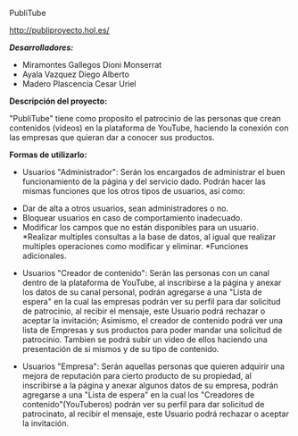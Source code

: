 PubliTube

http://publiproyecto.hol.es/

***Desarrolladores:***

- Miramontes Gallegos Dioni Monserrat
- Ayala Vazquez Diego Alberto
- Madero Plascencia Cesar Uriel

**Descripción del proyecto:**

"PubliTube" tiene como proposito el patrocinio de las personas que crean contenidos (videos) en la plataforma de YouTube, haciendo la conexión con las empresas que quieran dar a conocer sus productos.

**Formas de utilizarlo:**

- Usuarios "Administrador": 
Serán los encargados de administrar el buen funcionamiento de la página y del servicio dado. Podrán hacer las mismas funciones que los otros tipos de usuarios, así como:
* Dar de alta a otros usuarios, sean administradores o no.
* Bloquear usuarios en caso de comportamiento inadecuado.
* Modificar los campos que no están disponibles para un usuario.
*Realizar multiples consultas a la base de datos, al igual que realizar multiples operaciones como modificar y eliminar.
*Funciones adicionales.

- Usuarios "Creador de contenido":
Serán las personas con un canal dentro de la plataforma de YouTube, al inscribirse a la página y anexar los datos de su canal personal, podrán agregarse a una "Lista de espera" en la cual las empresas podrán ver su perfil para dar solicitud de patrocinio, al recibir el mensaje, este Usuario podrá rechazar o 	aceptar la invitación; Asimismo, el creador de contenido podrá ver una lista de Empresas y sus productos para poder mandar una solicitud de patrocinio. Tambien se podrá subir un video de ellos haciendo una presentación de si mismos y de su tipo de contenido.
		
		
- Usuarios "Empresa":
Serán aquellas personas que quieren adquirir una mejora de reputación para cierto producto de su propiedad, al inscribirse a la página y anexar algunos datos de su empresa, podrán agregarse a una "Lista de espera" en la cual los "Creadores de contenido"(YouTuberos) podrán ver su perfil para dar solicitud de patrocinato, al recibir el mensaje, este Usuario podrá rechazar o aceptar la invitación.
